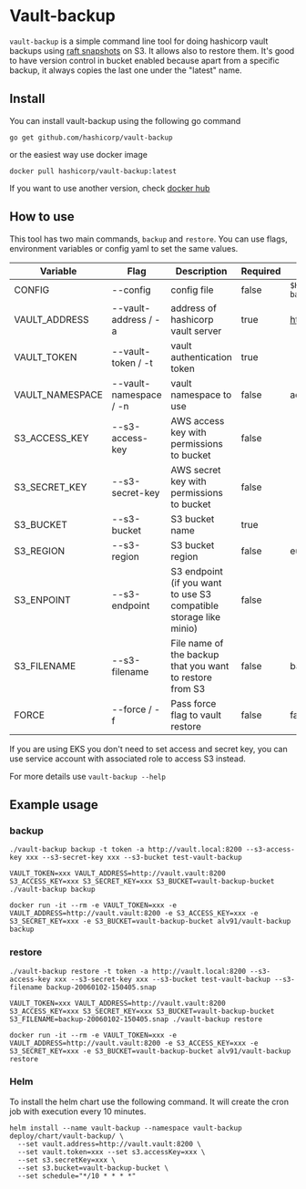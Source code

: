 # Vault-backup

`vault-backup` is a simple command line tool for doing hashicorp vault backups
using [raft snapshots](https://learn.hashicorp.com/tutorials/vault/sop-backup) on S3. It allows also to restore them.
It's good to have version control in bucket enabled because apart from a specific backup, it always copies the last one
under the "latest" name.

## Install

You can install vault-backup using the following go command

    go get github.com/hashicorp/vault-backup

or the easiest way use docker image

    docker pull hashicorp/vault-backup:latest

If you want to use another version, check [docker hub](https://hub.docker.com/r/alv91/vault-backup)

## How to use

This tool has two main commands, `backup` and `restore`. You can use flags, environment variables or config yaml to set
the same values.

| Variable        | Flag | Description | Required | Default |
|---|---|---|---|---|
| CONFIG          | --config | config file | false | `$HOME/.vault-backup.yaml` |
| VAULT_ADDRESS   | --vault-address / -a | address of hashicorp vault server | true | https://127.0.0.1:8200 |
| VAULT_TOKEN     | --vault-token / -t | vault authentication token | true | |
| VAULT_NAMESPACE | --vault-namespace / -n | vault namespace to use | false | admin |
| S3_ACCESS_KEY   | --s3-access-key | AWS access key with permissions to bucket | false | |
| S3_SECRET_KEY   | --s3-secret-key | AWS secret key with permissions to bucket | false | |
| S3_BUCKET       | --s3-bucket | S3 bucket name | true | |
| S3_REGION       | --s3-region | S3 bucket region | false | eu-central-1 |
| S3_ENPOINT      | --s3-endpoint | S3 endpoint (if you want to use S3 compatible storage like minio) | false | |
| S3_FILENAME     | --s3-filename | File name of the backup that you want to restore from S3 | false | backup-latest.snap |
| FORCE           | --force / -f | Pass force flag to vault restore | false | false |

If you are using EKS you don't need to set access and secret key, you can use service account with associated role to
access S3 instead.

For more details use `vault-backup --help`

## Example usage

### backup

```
./vault-backup backup -t token -a http://vault.local:8200 --s3-access-key xxx --s3-secret-key xxx --s3-bucket test-vault-backup
```

```
VAULT_TOKEN=xxx VAULT_ADDRESS=http://vault.vault:8200 S3_ACCESS_KEY=xxx S3_SECRET_KEY=xxx S3_BUCKET=vault-backup-bucket ./vault-backup backup
```

```
docker run -it --rm -e VAULT_TOKEN=xxx -e VAULT_ADDRESS=http://vault.vault:8200 -e S3_ACCESS_KEY=xxx -e S3_SECRET_KEY=xxx -e S3_BUCKET=vault-backup-bucket alv91/vault-backup backup
```

### restore

```
./vault-backup restore -t token -a http://vault.local:8200 --s3-access-key xxx --s3-secret-key xxx --s3-bucket test-vault-backup --s3-filename backup-20060102-150405.snap
```

```
VAULT_TOKEN=xxx VAULT_ADDRESS=http://vault.vault:8200 S3_ACCESS_KEY=xxx S3_SECRET_KEY=xxx S3_BUCKET=vault-backup-bucket S3_FILENAME=backup-20060102-150405.snap ./vault-backup restore
```

```
docker run -it --rm -e VAULT_TOKEN=xxx -e VAULT_ADDRESS=http://vault.vault:8200 -e S3_ACCESS_KEY=xxx -e S3_SECRET_KEY=xxx -e S3_BUCKET=vault-backup-bucket alv91/vault-backup restore 
```

### Helm

To install the helm chart use the following command. It will create the cron job with execution every 10 minutes.

```
helm install --name vault-backup --namespace vault-backup deploy/chart/vault-backup/ \
  --set vault.address=http://vault.vault:8200 \ 
  --set vault.token=xxx --set s3.accessKey=xxx \
  --set s3.secretKey=xxx \
  --set s3.bucket=vault-backup-bucket \
  --set schedule="*/10 * * * *"
```
